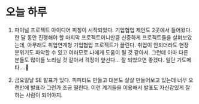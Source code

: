# 오늘 하루

1. 파이널 프로젝트 아이디어 피칭이 시작되었다. 기업협업 제안도 2곳에서 들어왔다. 한 달 동안 진행해야 할 마지막 프로젝트이니만큼 신중하게 프로젝트들을 살펴보았는데, 아무래도 취업연계형 기업협업 프로젝트가 끌린다. 취업이 안되더라도 현장 분위기도 파악할 수 있고 여러모로 나에게 도움이 될 것 같아서. 그런데 아마 다른 분들도 많이들 노리실 것 같아서 걱정이 앞선다... 잘 되었으면 좋겠다. 일단 기도메타....🙏

2. 금요일날 SE 발표가 있다. 피피티도 만들고 대본도 살살 만들어보고 있는데 너무 오랜만에 발표라 그런가 조금 떨린다. 이런 계기들을 이용해서 발표도 자신감있게 잘 하는 사람이 되어야지.

   